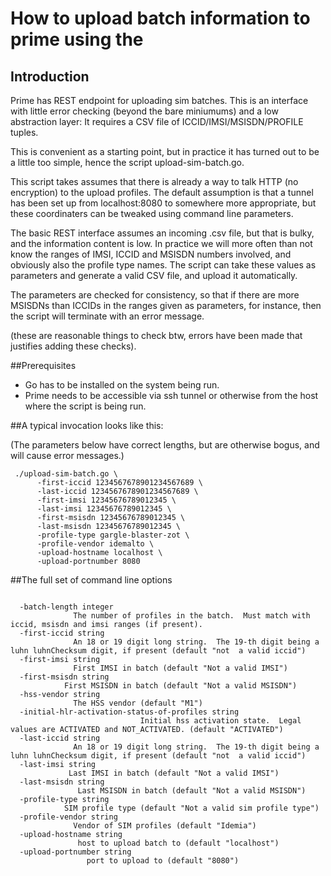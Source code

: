 # How to upload batch information to prime using the 

## Introduction
Prime has  REST endpoint for uploading sim batches.   This is an 
interface with little error checking (beyond the bare miniumums)
and a low abstraction layer: It requires a CSV file of ICCID/IMSI/MSISDN/PROFILE tuples.

This is convenient as a starting point, but in practice it has turned
out to be a little too simple, hence the script upload-sim-batch.go.

This script takes assumes that there is already a way to talk HTTP 
(no encryption) to the upload profiles.  The default assumption is that
a tunnel has been set up from localhost:8080 to somewhere more
appropriate, but these coordinaters can be tweaked using command line
parameters.

The basic REST interface assumes an incoming .csv file, but that is
bulky, and the information content is low.  In practice we will 
more often than not know the ranges of IMSI, ICCID and MSISDN numbers
involved, and obviously also the profile type names.  The script can
take these values as parameters and generate a valid CSV file, and
upload it automatically.

The parameters are checked for consistency, so that if there are 
more MSISDNs than ICCIDs in the ranges given as parameters, for instance,
then the script will terminate with an error message.

(these are reasonable things to check btw, errors have been made
that justifies adding these checks).

##Prerequisites

* Go has to be installed on the system  being run.
* Prime needs to be accessible via ssh tunnel or otherwise from the host
  where the script is being run.


##A typical invocation looks like this:


(The parameters below have correct lengths, but are otherwise bogus,
and will cause error messages.)

```
 ./upload-sim-batch.go \
      -first-iccid 1234567678901234567689 \
      -last-iccid 1234567678901234567689 \
      -first-imsi 12345676789012345 \
      -last-imsi 12345676789012345 \
      -first-msisdn 12345676789012345 \
      -last-msisdn 12345676789012345 \
      -profile-type gargle-blaster-zot \
      -profile-vendor idemalto \
      -upload-hostname localhost \
      -upload-portnumber 8080
```

##The full set of  command line options

```

  -batch-length integer
              The number of profiles in the batch.  Must match with iccid, msisdn and imsi ranges (if present).
  -first-iccid string
    	      An 18 or 19 digit long string.  The 19-th digit being a luhn luhnChecksum digit, if present (default "not  a valid iccid")
  -first-imsi string
    	      First IMSI in batch (default "Not a valid IMSI")
  -first-msisdn string
    		First MSISDN in batch (default "Not a valid MSISDN")
  -hss-vendor string
    	      The HSS vendor (default "M1")
  -initial-hlr-activation-status-of-profiles string
    					     Initial hss activation state.  Legal values are ACTIVATED and NOT_ACTIVATED. (default "ACTIVATED")
  -last-iccid string
    	      An 18 or 19 digit long string.  The 19-th digit being a luhn luhnChecksum digit, if present (default "not  a valid iccid")
  -last-imsi string
    	     Last IMSI in batch (default "Not a valid IMSI")
  -last-msisdn string
    	       Last MSISDN in batch (default "Not a valid MSISDN")
  -profile-type string
    		SIM profile type (default "Not a valid sim profile type")
  -profile-vendor string
    		  Vendor of SIM profiles (default "Idemia")
  -upload-hostname string
    		   host to upload batch to (default "localhost")
  -upload-portnumber string
    		     port to upload to (default "8080")

```



